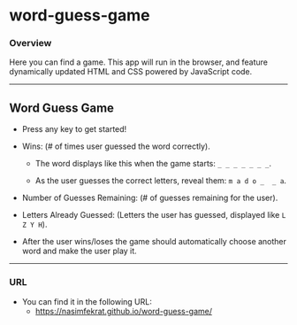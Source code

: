 # word-guess-game

### Overview

Here you can find a game. This app will run in the browser, and feature dynamically updated HTML and CSS powered by JavaScript code.

- - -

## Word Guess Game

* Press any key to get started!

* Wins: (# of times user guessed the word correctly).

   * The word displays like this when the game starts: `_ _ _ _ _ _ _`.

   * As the user guesses the correct letters, reveal them: `m a d o _  _ a`.

* Number of Guesses Remaining: (# of guesses remaining for the user).

* Letters Already Guessed: (Letters the user has guessed, displayed like `L Z Y H`).

* After the user wins/loses the game should automatically choose another word and make the user play it. 

- - -

### URL

* You can find it in the following URL:
    * https://nasimfekrat.github.io/word-guess-game/
